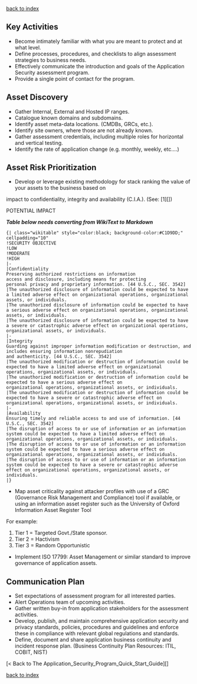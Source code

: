 [back to index][index]

Key Activities
--------------

-   Become intimately familiar with what you are meant to protect and at
    what level.
-   Define processes, procedures, and checklists to align assessment
    strategies to business needs.
-   Effectively communicate the introduction and goals of the
    Application Security assessment program.
-   Provide a single point of contact for the program.

<span id="Asset Discovery"></span>

Asset Discovery
---------------

-   Gather Internal, External and Hosted IP ranges.
-   Catalogue known domains and subdomains.
-   Identify asset meta-data locations. (CMDBs, GRCs, etc.).
-   Identify site owners, where those are not already known.
-   Gather assessment credentials, including multiple roles for
    horizontal and vertical testing.
-   Identify the rate of application change (e.g. monthly, weekly,
    etc.…)

<span id="Asset Risk Prioritization"></span>

Asset Risk Prioritization
-------------------------

-   Develop or leverage existing methodology for stack ranking the value
    of your assets to the business based on

impact to confidentiality, integrity and availability (C.I.A.). (See:
[1][])

POTENTIAL IMPACT

***Table below needs converting from WikiText to Markdown***
```
{| class="wikitable" style="color:black; background-color:#C1D9DD;" cellpadding="10"
!SECURITY OBJECTIVE
!LOW
!MODERATE
!HIGH
|-
|Confidentiality
Preserving authorized restrictions on information
access and disclosure, including means for protecting
personal privacy and proprietary information. [44 U.S.C., SEC. 3542]
|The unauthorized disclosure of information could be expected to have a limited adverse effect on organizational operations, organizational assets, or individuals.
|The unauthorized disclosure of information could be expected to have a serious adverse effect on organizational operations, organizational assets, or individuals.
|The unauthorized disclosure of information could be expected to have a severe or catastrophic adverse effect on organizational operations, organizational assets, or individuals.
|-
|Integrity
Guarding against improper information modification or destruction, and includes ensuring information nonrepudiation
and authenticity. [44 U.S.C., SEC. 3542]
|The unauthorized modification or destruction of information could be expected to have a limited adverse effect on organizational operations, organizational assets, or individuals.
|The unauthorized modification or destruction of information could be expected to have a serious adverse effect on
organizational operations, organizational assets, or individuals.
|The unauthorized modification or destruction of information could be expected to have a severe or catastrophic adverse effect on organizational operations, organizational assets, or individuals.
|-
|Availability
Ensuring timely and reliable access to and use of information. [44 U.S.C., SEC. 3542]
|The disruption of access to or use of information or an information system could be expected to have a limited adverse effect on organizational operations, organizational assets, or individuals.
|The disruption of access to or use of information or an information system could be expected to have a serious adverse effect on organizational operations, organizational assets, or individuals.
|The disruption of access to or use of information or an information system could be expected to have a severe or catastrophic adverse effect on organizational operations, organizational assets, or individuals.
|}
```

-   Map asset criticality against attacker profiles with use of a GRC
    (Governance Risk Management and Compliance) tool if available, or
    using an information asset register such as the University of Oxford
    Information Asset Register Tool

For example:

1.  Tier 1 = Targeted Govt./State sponsor.
2.  Tier 2 = Hactivism
3.  Tier 3 = Random Opportunistic

-   Implement ISO 17799: Asset Management or similar standard to improve
    governance of application assets.

<span id="Communication Plan"></span>

Communication Plan
------------------

-   Set expectations of assessment program for all interested parties.
-   Alert Operations team of upcoming activities.
-   Gather written buy-in from application stakeholders for the
    assessment activities.
-   Develop, publish, and maintain comprehensive application security
    and privacy standards, policies, procedures and guidelines and
    enforce these in compliance with relevant global regulations and
    standards.
-   Define, document and share application business continuity and
    incident response plan. (Business Continuity Plan Resources: ITIL,
    COBIT, NIST)

[\< Back to The Application\_Security\_Program\_Quick\_Start\_Guide][]


[back to index][index]

[index]: index.md "Index"
